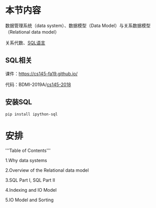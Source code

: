 # 本节内容

数据管理系统（data system）、数据模型（Data Model）与关系数据模型（Relational data model）

关系代数、[SQL语言](https://www.w3school.com.cn/sql/sql_syntax.asp)

## SQL相关

课件：https://cs145-fa19.github.io/

代码：BDMI-2019A/[cs145-2018](../cs145-2018)

## 安装SQL

`pip install ipython-sql`

# 安排 

'''Table of Contents'''
 
 1.Why data systems
 
 2.Overview of the Relational data model
 
 3.SQL Part I, SQL Part II 
 
 4.Indexing and IO Model
 
 5.IO Model and Sorting
